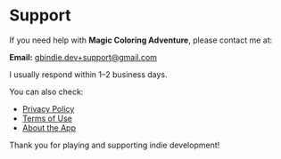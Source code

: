 # Support

If you need help with **Magic Coloring Adventure**, please contact me at:

**Email:** [gbindie.dev+support@gmail.com](mailto:gbindie.dev+support@gmail.com)

I usually respond within 1–2 business days.

You can also check:
- [Privacy Policy](./privacy-policy)
- [Terms of Use](./terms)
- [About the App](./about)

Thank you for playing and supporting indie development!
